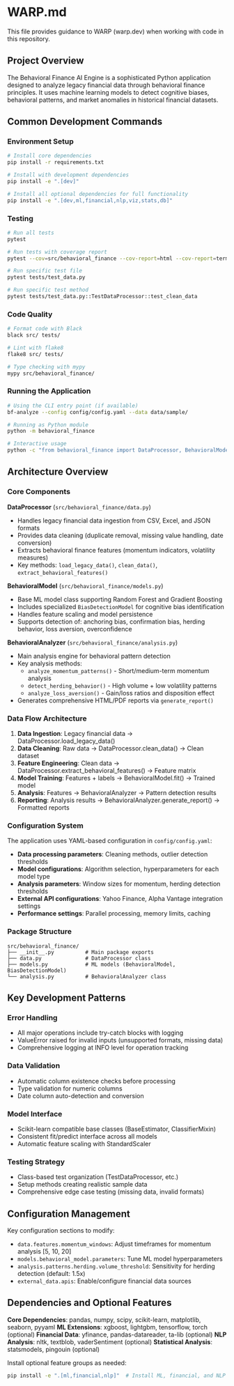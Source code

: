 # WARP.md

This file provides guidance to WARP (warp.dev) when working with code in this repository.

## Project Overview

The Behavioral Finance AI Engine is a sophisticated Python application designed to analyze legacy financial data through behavioral finance principles. It uses machine learning models to detect cognitive biases, behavioral patterns, and market anomalies in historical financial datasets.

## Common Development Commands

### Environment Setup
```bash
# Install core dependencies
pip install -r requirements.txt

# Install with development dependencies
pip install -e ".[dev]"

# Install all optional dependencies for full functionality
pip install -e ".[dev,ml,financial,nlp,viz,stats,db]"
```

### Testing
```bash
# Run all tests
pytest

# Run tests with coverage report
pytest --cov=src/behavioral_finance --cov-report=html --cov-report=term-missing

# Run specific test file
pytest tests/test_data.py

# Run specific test method
pytest tests/test_data.py::TestDataProcessor::test_clean_data
```

### Code Quality
```bash
# Format code with Black
black src/ tests/

# Lint with flake8
flake8 src/ tests/

# Type checking with mypy
mypy src/behavioral_finance/
```

### Running the Application
```bash
# Using the CLI entry point (if available)
bf-analyze --config config/config.yaml --data data/sample/

# Running as Python module
python -m behavioral_finance

# Interactive usage
python -c "from behavioral_finance import DataProcessor, BehavioralModel, BehavioralAnalyzer"
```

## Architecture Overview

### Core Components

**DataProcessor** (`src/behavioral_finance/data.py`)
- Handles legacy financial data ingestion from CSV, Excel, and JSON formats
- Provides data cleaning (duplicate removal, missing value handling, date conversion)
- Extracts behavioral finance features (momentum indicators, volatility measures)
- Key methods: `load_legacy_data()`, `clean_data()`, `extract_behavioral_features()`

**BehavioralModel** (`src/behavioral_finance/models.py`)
- Base ML model class supporting Random Forest and Gradient Boosting
- Includes specialized `BiasDetectionModel` for cognitive bias identification
- Handles feature scaling and model persistence
- Supports detection of: anchoring bias, confirmation bias, herding behavior, loss aversion, overconfidence

**BehavioralAnalyzer** (`src/behavioral_finance/analysis.py`)
- Main analysis engine for behavioral pattern detection
- Key analysis methods:
  - `analyze_momentum_patterns()` - Short/medium-term momentum analysis
  - `detect_herding_behavior()` - High volume + low volatility patterns
  - `analyze_loss_aversion()` - Gain/loss ratios and disposition effect
- Generates comprehensive HTML/PDF reports via `generate_report()`

### Data Flow Architecture

1. **Data Ingestion**: Legacy financial data → DataProcessor.load_legacy_data()
2. **Data Cleaning**: Raw data → DataProcessor.clean_data() → Clean dataset
3. **Feature Engineering**: Clean data → DataProcessor.extract_behavioral_features() → Feature matrix
4. **Model Training**: Features + labels → BehavioralModel.fit() → Trained model
5. **Analysis**: Features → BehavioralAnalyzer → Pattern detection results
6. **Reporting**: Analysis results → BehavioralAnalyzer.generate_report() → Formatted reports

### Configuration System

The application uses YAML-based configuration in `config/config.yaml`:
- **Data processing parameters**: Cleaning methods, outlier detection thresholds
- **Model configurations**: Algorithm selection, hyperparameters for each model type
- **Analysis parameters**: Window sizes for momentum, herding detection thresholds
- **External API configurations**: Yahoo Finance, Alpha Vantage integration settings
- **Performance settings**: Parallel processing, memory limits, caching

### Package Structure

```
src/behavioral_finance/
├── __init__.py          # Main package exports
├── data.py              # DataProcessor class
├── models.py            # ML models (BehavioralModel, BiasDetectionModel)
└── analysis.py          # BehavioralAnalyzer class
```

## Key Development Patterns

### Error Handling
- All major operations include try-catch blocks with logging
- ValueError raised for invalid inputs (unsupported formats, missing data)
- Comprehensive logging at INFO level for operation tracking

### Data Validation
- Automatic column existence checks before processing
- Type validation for numeric columns
- Date column auto-detection and conversion

### Model Interface
- Scikit-learn compatible base classes (BaseEstimator, ClassifierMixin)
- Consistent fit/predict interface across all models
- Automatic feature scaling with StandardScaler

### Testing Strategy
- Class-based test organization (TestDataProcessor, etc.)
- Setup methods creating realistic sample data
- Comprehensive edge case testing (missing data, invalid formats)

## Configuration Management

Key configuration sections to modify:
- `data.features.momentum_windows`: Adjust timeframes for momentum analysis [5, 10, 20]
- `models.behavioral_model.parameters`: Tune ML model hyperparameters
- `analysis.patterns.herding.volume_threshold`: Sensitivity for herding detection (default: 1.5x)
- `external_data.apis`: Enable/configure financial data sources

## Dependencies and Optional Features

**Core Dependencies**: pandas, numpy, scipy, scikit-learn, matplotlib, seaborn, pyyaml
**ML Extensions**: xgboost, lightgbm, tensorflow, torch (optional)
**Financial Data**: yfinance, pandas-datareader, ta-lib (optional)
**NLP Analysis**: nltk, textblob, vaderSentiment (optional)
**Statistical Analysis**: statsmodels, pingouin (optional)

Install optional feature groups as needed:
```bash
pip install -e ".[ml,financial,nlp]"  # Install ML, financial, and NLP extensions
```

